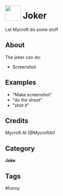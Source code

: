 # <img src='https://raw.githack.com/FortAwesome/Font-Awesome/master/svgs/solid/laugh.svg' card_color='#22a7f0' width='50' height='50' style='vertical-align:bottom'/> Joker
 Let Mycroft do some stuff

## About

 The joker can do:
 * Screenshot

## Examples 
* "Make screenshot"
* "do the shoot"
* "shot it"

## Credits 
Mycroft AI (@MycroftAI)

## Category
**Joke**

## Tags
#funny
